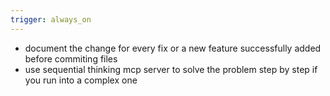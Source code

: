 ```yaml
---
trigger: always_on
---
```


- document the change for every fix or a new feature successfully added before commiting files
- use sequential thinking mcp server to solve the problem step by step if you run into a complex one